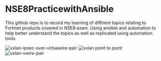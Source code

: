 # NSE8PracticewithAnsible
This github repo is to record my learning of diffirent topics relating to Fortinet products covered in NSE8 exam. Using ansible and automation to help better understand the topics as well as replicated using automation tools.

![vxlan-ipsec-over-virtuawire-pair](https://github.com/MikeWissa/NSE8PracticewithAnsible/tree/main/labs-vxlan/vxlan-ipsec-vwirepair-lab)
![vxlan point to point](https://github.com/MikeWissa/NSE8PracticewithAnsible/tree/main/labs-vxlan/vxlan-point-to-point)
![vxlan-vwire-pair](https://github.com/MikeWissa/NSE8PracticewithAnsible/tree/main/labs-vxlan/vxlan-vwire-pair)
